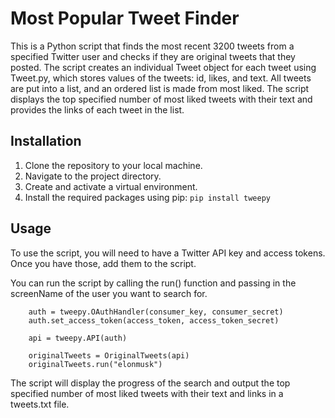 # Most Popular Tweet Finder

This is a Python script that finds the most recent 3200 tweets from a specified Twitter user and checks if they are original tweets that they posted. The script creates an individual Tweet object for each tweet using Tweet.py, which stores values of the tweets: id, likes, and text. All tweets are put into a list, and an ordered list is made from most liked. The script displays the top specified number of most liked tweets with their text and provides the links of each tweet in the list.

## Installation

1. Clone the repository to your local machine.
2. Navigate to the project directory.
3. Create and activate a virtual environment.
4. Install the required packages using pip: `pip install tweepy`

## Usage

To use the script, you will need to have a Twitter API key and access tokens. Once you have those, add them to the script.

You can run the script by calling the run() function and passing in the screenName of the user you want to search for.

```
    auth = tweepy.OAuthHandler(consumer_key, consumer_secret)
    auth.set_access_token(access_token, access_token_secret)

    api = tweepy.API(auth)

    originalTweets = OriginalTweets(api)
    originalTweets.run("elonmusk")
```
The script will display the progress of the search and output the top specified number of most liked tweets with their text and links in a tweets.txt file.
